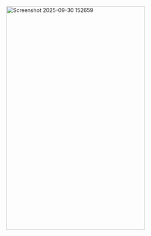 <img width="368" height="593" alt="Screenshot 2025-09-30 152659" src="https://github.com/user-attachments/assets/aadc418b-ab9d-4027-8f56-4f5d067697a1" />
